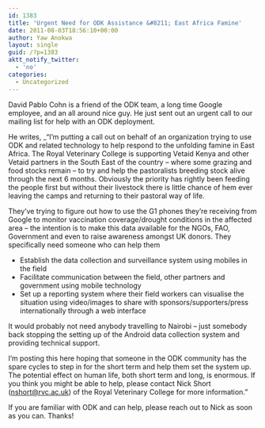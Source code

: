 ```yaml
---
id: 1383
title: 'Urgent Need for ODK Assistance &#8211; East Africa Famine'
date: 2011-08-03T18:56:10+00:00
author: Yaw Anokwa
layout: single
guid: /?p=1383
aktt_notify_twitter:
  - 'no'
categories:
  - Uncategorized
---
```

David Pablo Cohn is a friend of the ODK team, a long time Google employee, and an all around nice guy. He just sent out an urgent call to our mailing list for help with an ODK deployment.

He writes, _&#8220;I&#8217;m putting a call out on behalf of an organization trying to use ODK and related technology to help respond to the unfolding famine in East Africa. The Royal Veterinary College is supporting Vetaid Kenya and other Vetaid partners in the South East of the country &#8211; where some grazing and food stocks remain – to try and help the pastoralists breeding stock alive through the next 6 months. Obviously the priority has rightly been feeding the people first but without their livestock there is little chance of hem ever leaving the camps and returning to their pastoral way of life.</p> 

They&#8217;ve trying to figure out how to use the G1 phones they&#8217;re receiving from Google to monitor vaccination coverage/drought conditions in the affected area – the intention is to make this data available for the NGOs, FAO, Government and even to raise awareness amongst UK donors. They specifically need someone who can help them 

  * Establish the data collection and surveillance system using mobiles in the field
  * Facilitate communication between the field, other partners and government using mobile technology
  * Set up a reporting system where their field workers can visualise the situation using video/images to share with sponsors/supporters/press internationally through a web interface

It would probably not need anybody travelling to Nairobi – just somebody back stopping the setting up of the Android data collection system and providing technical support.

I&#8217;m posting this here hoping that someone in the ODK community has the spare cycles to step in for the short term and help them set the system up. The potential effect on human life, both short term and long, is enormous. If you think you might be able to help, please contact Nick Short (<nshort@rvc.ac.uk>) of the Royal Veterinary College for more information.&#8221;</em>

If you are familiar with ODK and can help, please reach out to Nick as soon as you can. Thanks!
